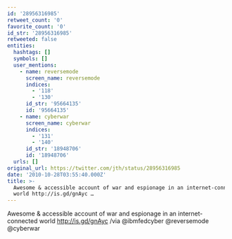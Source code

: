 ```yaml
---
id: '28956316985'
retweet_count: '0'
favorite_count: '0'
id_str: '28956316985'
retweeted: false
entities:
  hashtags: []
  symbols: []
  user_mentions:
    - name: reversemode
      screen_name: reversemode
      indices:
        - '118'
        - '130'
      id_str: '95664135'
      id: '95664135'
    - name: cyberwar
      screen_name: cyberwar
      indices:
        - '131'
        - '140'
      id_str: '18948706'
      id: '18948706'
  urls: []
original_url: https://twitter.com/jth/status/28956316985
date: '2010-10-28T03:55:40.000Z'
title: >-
  Awesome & accessible account of war and espionage in an internet-connected
  world http://is.gd/gnAyc …
---
```


Awesome & accessible account of war and espionage in an internet-connected world http://is.gd/gnAyc /via @ibmfedcyber @reversemode @cyberwar